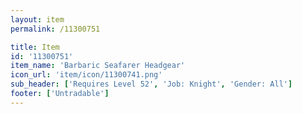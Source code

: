 ```yaml
---
layout: item
permalink: /11300751

title: Item
id: '11300751'
item_name: 'Barbaric Seafarer Headgear'
icon_url: 'item/icon/11300741.png'
sub_header: ['Requires Level 52', 'Job: Knight', 'Gender: All']
footer: ['Untradable']
---
```

